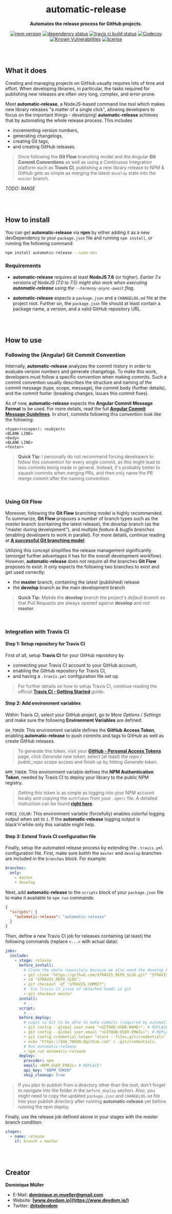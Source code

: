 <div align="center">

# automatic-release

**Automates the release process for GitHub projects.**

[![npm version](https://img.shields.io/npm/v/automatic-release.svg?maxAge=3600&style=flat)](https://www.npmjs.com/package/automatic-release)
[![dependency status](https://img.shields.io/david/dominique-mueller/automatic-release.svg?maxAge=3600&style=flat)](https://david-dm.org/dominique-mueller/automatic-release)
[![travis ci build status](https://img.shields.io/travis/dominique-mueller/automatic-release/master.svg?maxAge=3600&style=flat)](https://travis-ci.org/dominique-mueller/automatic-release)
[![Codecov](https://img.shields.io/codecov/c/github/dominique-mueller/automatic-release.svg?maxAge=3600&style=flat)](https://codecov.io/gh/dominique-mueller/automatic-release)
[![Known Vulnerabilities](https://snyk.io/test/github/dominique-mueller/automatic-release/badge.svg)](https://snyk.io/test/github/dominique-mueller/automatic-release)
[![license](https://img.shields.io/npm/l/automatic-release.svg?maxAge=3600&style=flat)](https://github.com/dominique-mueller/automatic-release/LICENSE)

</div>

<br><br>

## What it does

Creating and managing projects on GitHub usually requires lots of time and effort. When developing libraries, in particular, the tasks
required for publishing new releases are often very long, complex, and error-prone.

Meet **automatic-release**, a NodeJS-based command line tool which makes new library releases "a matter of a single click", allowing
developers to focus on the important things - developing! **automatic-release** achieves that by automating the whole release process. This
includes

- incrementing version numbers,
- generating changelogs,
- creating Git tags,
- and creating GitHub releases.

> Once following the **Git Flow** branching model and the Angular **Git Commit Conventions** as well as using a Continuous Integration
> platform such as **Travis CI**, publishing a new library release to NPM & GitHub gets as simple as merging the latest `develop` state into
> the `master` branch.

*TODO: IMAGE*

<br><br>

## How to install

You can get **automatic-release** via **npm** by either adding it as a new devDependency to your `package.json` file and running
`npm install`, or running the following command:

``` bash
npm install automatic-release --save-dev
```

### Requirements

- **automatic-release** requires at least **NodeJS 7.6** (or higher). *Earlier 7.x versions of NodeJS (7.0 to 7.5) might also work when
executing **automatic-release** using the `--harmony-async-await` flag.*

- **automatic-release** expects a `package.json` and a `CHANGELOG.md` file at the project root. Further on, the `package.json` file should
at least contain a package name, a version, and a valid GitHub repository URL.

<br><br>

## How to use

### Following the (Angular) Git Commit Convention

Internally, **automatic-release** analyzes the commit history in order to evaluate version numbers and generate changelogs. To make this
work, developers must follow a specific convention when making commits. Such a commit convention usually describes the structure and naming
of the commit message (type, scope, message), the commit body (further details), and the commit footer (breaking changes, issues this commit
fixes).

As of now, **automatic-release** expects the **Angular Commit Message Format** to be used. For more details, read the full **[Angular Commit Message Guidelines](https://github.com/angular/angular/blob/master/CONTRIBUTING.md#-commit-message-guidelines)**. In short, commits following this convention look like the following:

```
<type>(<scope>): <subject>
<BLANK LINE>
<body>
<BLANK LINE>
<footer>
```

> **Quick Tip:** I personally do not recommend forcing developers to follow this convention for every single commit, as this might lead to
less commits being made in general. Instead, it's probably better to squash commits when merging PRs, and then only name the PR merge commit
after the naming convention.

<br>

### Using Git Flow

Moreover, following the **Git Flow** branching model is highly recommended. To summarize, **Git Flow** proposes a number of branch types
such as the *master* branch (containing the latest release), the *develop* branch (as the "master during development"), and multiple
*feature & bugfix branches* (enabling developers to work in parallel). For more details, continue reading at
**[A successful Git branching model](http://nvie.com/posts/a-successful-git-branching-model/)**.

Utilizing this concept simplifies the release management significantly (amongst further advantages it has for the overall development
workflow). However, **automatic-release** does not require all the branches **Git Flow** proposes to exist. It only expects the following
two branches to exist and get used correctly:

- the **master** branch, containing the latest (published) release
- the **develop** branch as the main development branch

> **Quick Tip:** Makde the **develop** branch the project's *default branch* so that Pull Requests are always opened against **develop**
> and not **master**.

<br>

### Integration with Travis CI

#### Step 1: Setup repository for Travis CI

First of all, setup **Travis CI** for your GitHub repository by

- connecting your Travis CI account to your GitHub account,
- enabling the GitHub repository for Travis CI,
- and having a `.travis.yml` configuration file set up.

> For further details on how to setup Travis CI, continue reading the official
**[Travis CI - Getting Started](https://docs.travis-ci.com/user/getting-started/)** guide.

#### Step 2: Add environment variables

Within Travis CI, select your GitHub project, go to *More Options / Settings* and make sure the following **Environment Variables** are
defined:

`GH_TOKEN`: This environment variable defines the **GitHub Access Token**, enabling **automatic-release** to push commits and tags to GitHub
as well as create GitHub releases.
> To generate this token, visit your **[GitHub - Personal Access Tokens](https://github.com/settings/tokens)** page, click *Generate new
token*, select (at least) the *repo / public_repo* scope access and finish up by hitting *Generate token*.

`NPM_TOKEN`: This environment variable defines the **NPM Authentication Token**, needed by Travis CI to deploy your library to the public
NPM registry.

> Getting this token is as simple as logging into your NPM account locally and copying the `authToken` from your `.npmrc` file. A detailed
instruction can be found **[right here](http://blog.npmjs.org/post/118393368555/deploying-with-npm-private-modules)**.

`FORCE_COLOR`: This environment variable (forcefully) enables colorful logging output when set to `1`. If the **automatic-release** logging
output is black'n'white only this variable might help.

#### Step 3: Extend Travis CI configuration file

Finally, setup the automated release process by extending the `.travis.yml` configuration file. First, make sure bothh the `master` and
`develop` branches are included in the `branches` block. For example:
``` yml
branches:
  only:
    - master
    - develop
```

Next, add **automatic-release** to the `scripts` block of your `package.json` file to make it available to `npm run` commands:

``` json
{
  "scripts": {
    "automatic-release": "automatic-release"
  }
}
```

Then, define a new Travis CI job for releases containing (at least) the following commands (replace `<...>` with actual data):

``` yml
jobs:
  include:
    - stage: release
      before_install:
        # Clone the whole repository because we also need the develop branch for releasing
        - git clone "https://github.com/$TRAVIS_REPO_SLUG.git" "$TRAVIS_REPO_SLUG";
        - cd "$TRAVIS_REPO_SLUG";
        - git checkout -qf "$TRAVIS_COMMIT";
        #  Fix Travis CI issue of detached heads in git
        - git checkout master
      install:
        # ...
      script:
        # ...
      before_deploy:
        # Login to Git to be able to make commits (required by automatic-release)
        - git config --global user.name "<GITHUB-USER-NAME>"; # REPLACE!
        - git config --global user.email "<GITHUB-USER-EMAIL>"; # REPLACE!
        - git config credential.helper "store --file=.git/credentials";
        - echo "https://$GH_TOKEN:@github.com" > .git/credentials;
        # Run automatic-release
        - npm run automatic-release
      deploy:
        provider: npm
        email: <NPM_USER_EMAIL> # REPLACE!
        api_key: "$NPM_TOKEN"
        skip_cleanup: true
```

> If you plan to publish from a directory other than the root, don't forget to navigate into the folder in the `before_deploy` section.
> Also, you might need to copy the updated `package.json` and `CHANGELOG.md` file into your publish directory after running
> **automatic-release** yet before running the npm deploy.

Finally, use the release job defined above in your stages with the master branch condition:

``` yml
stages:
  - name: release
    if: branch = master
```

<br><br>

## Creator

**Dominique Müller**

- E-Mail: **[dominique.m.mueller@gmail.com](mailto:dominique.m.mueller@gmail.com)**
- Website: **[www.devdom.io](https://www.devdom.io/)**
- Twitter: **[@itsdevdom](https://twitter.com/itsdevdom)**
